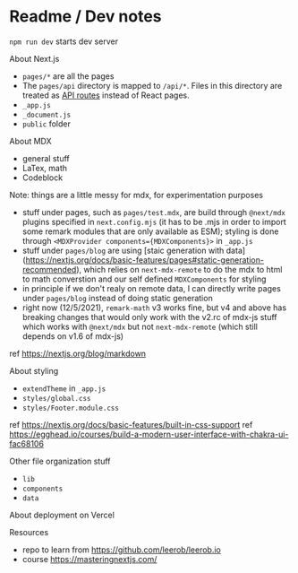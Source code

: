 # Readme / Dev notes

`npm run dev` starts dev server

About Next.js

- `pages/*` are all the pages
- The `pages/api` directory is mapped to `/api/*`. Files in this directory are treated as [API routes](https://nextjs.org/docs/api-routes/introduction) instead of React pages.
- `_app.js`
- `_document.js`
- `public` folder

About MDX

- general stuff
- LaTex, math
- Codeblock

Note: things are a little messy for mdx, for experimentation purposes

- stuff under pages, such as `pages/test.mdx`, are build through `@next/mdx` plugins specified in `next.config.mjs` (it has to be .mjs in order to import some remark modules that are only available as ESM); styling is done through `<MDXProvider components={MDXComponents}>` in `_app.js`
- stuff under `pages/blog` are using [staic generation with data] (https://nextjs.org/docs/basic-features/pages#static-generation-recommended), which relies on `next-mdx-remote` to do the mdx to html to math converstion and our self defined `MDXComponents` for styling
- in principle if we don't realy on remote data, I can directly write pages under `pages/blog` instead of doing static generation
- right now (12/5/2021), `remark-math` v3 works fine, but v4 and above has breaking changes that would only work with the v2.rc of mdx-js stuff which works with `@next/mdx` but not `next-mdx-remote` (which still depends on v1.6 of mdx-js)

ref https://nextjs.org/blog/markdown

About styling

- `extendTheme` in `_app.js`
- `styles/global.css`
- `styles/Footer.module.css`

ref https://nextjs.org/docs/basic-features/built-in-css-support
ref https://egghead.io/courses/build-a-modern-user-interface-with-chakra-ui-fac68106

Other file organization stuff

- `lib`
- `components`
- `data`

About deployment on Vercel

Resources

- repo to learn from https://github.com/leerob/leerob.io
- course https://masteringnextjs.com/

